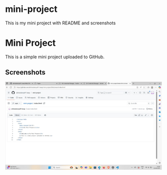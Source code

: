 # mini-project
This is my mini project with README and screenshots
# Mini Project

This is a simple mini project uploaded to GitHub.

## Screenshots
![Screenshot](ss.jpg)
